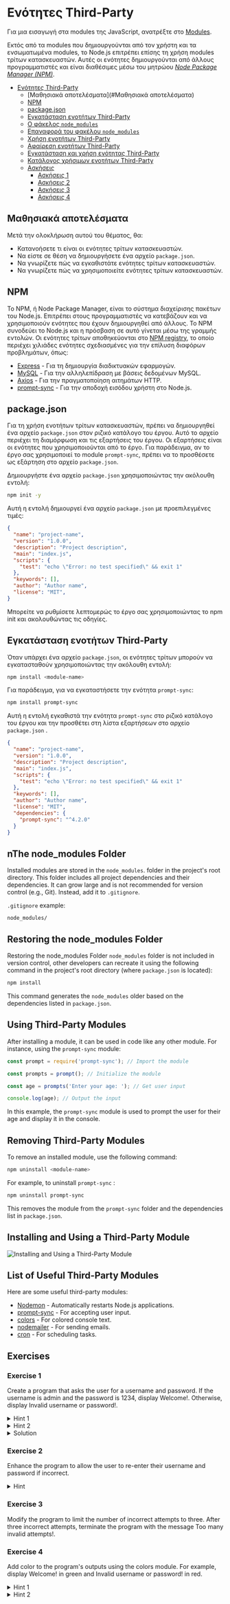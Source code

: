 # Ενότητες Third-Party 

Για μια εισαγωγή στα modules της JavaScript, ανατρέξτε στο [Modules](../Modules/README.md).

Εκτός από τα modules που δημιουργούνται από τον χρήστη και τα ενσωματωμένα modules, το Node.js επιτρέπει επίσης τη χρήση modules τρίτων κατασκευαστών. Αυτές οι ενότητες δημιουργούνται από άλλους προγραμματιστές και είναι διαθέσιμες μέσω του μητρώου *[Node Package Manager (NPM)](https://www.npmjs.com/)*.

- [Ενότητες Third-Party ](#Ενότητες-Third---Party )
  - [Μαθησιακά αποτελέσματα](#Μαθησιακά αποτελέσματα)
  - [NPM](#npm)
  - [package.json](#packagejson)
  - [Εγκατάσταση ενοτήτων Third-Party](#Εγκατάσταση-ενοτήτων-Third---Party)
  - [Ο φάκελος `node_modules`](#Ο-φάκελος-`node_modules`)
  - [Επαναφορά του φακέλου `node_modules`](#Επαναφορά-του-φακέλου-node_modules-folder)
  - [Χρήση ενοτήτων Third-Party](#Χρήση-ενοτήτων-Third-Party])
  - [Αφαίρεση ενοτήτων Third-Party](#Αφαίρεση-ενοτήτων-Third-Party)
  - [Εγκατάσταση και χρήση ενότητας Third-Party](#Εγκατάσταση-και-χρήση-ενότητας-Third-Party)
  - [Κατάλογος χρήσιμων ενοτήτων Third-Party](#Κατάλογος-χρήσιμων-ενοτήτων-Third-Party)
  - [Ασκήσεις](#Ασκήσεις)
    - [Ασκήσεις 1](#Ασκήσεις-1)
    - [Ασκήσεις 2](#Ασκήσεις-2)
    - [Ασκήσεις 3](#Ασκήσεις-3)
    - [Ασκήσεις 4](#Ασκήσεις-4)

## Μαθησιακά αποτελέσματα

Μετά την ολοκλήρωση αυτού του θέματος, θα:

- Κατανοήσετε τι είναι οι ενότητες τρίτων κατασκευαστών.
- Να είστε σε θέση να δημιουργήσετε ένα αρχείο `package.json`.
- Να γνωρίζετε πώς να εγκαθιστάτε ενότητες τρίτων κατασκευαστών.
- Να γνωρίζετε πώς να χρησιμοποιείτε ενότητες τρίτων κατασκευαστών.

## NPM

Το NPM, ή Node Package Manager, είναι το σύστημα διαχείρισης πακέτων του Node.js. Επιτρέπει στους προγραμματιστές να κατεβάζουν και να χρησιμοποιούν ενότητες που έχουν δημιουργηθεί από άλλους. Το NPM συνοδεύει το Node.js και η πρόσβαση σε αυτό γίνεται μέσω της γραμμής εντολών. Οι ενότητες τρίτων αποθηκεύονται στο [NPM registry](https://www.npmjs.com/), το οποίο περιέχει χιλιάδες ενότητες σχεδιασμένες για την επίλυση διαφόρων προβλημάτων, όπως:

- [Express](https://www.npmjs.com/package/express) - Για τη δημιουργία διαδικτυακών εφαρμογών.
- [MySQL](https://www.npmjs.com/package/mysql) - Για την αλληλεπίδραση με βάσεις δεδομένων MySQL.
- [Axios](https://www.npmjs.com/package/axios) - Για την πραγματοποίηση αιτημάτων HTTP.
- [prompt-sync](https://www.npmjs.com/package/prompt-sync) - Για την αποδοχή εισόδου χρήστη στο Node.js.

## package.json

Για τη χρήση ενοτήτων τρίτων κατασκευαστών, πρέπει να δημιουργηθεί ένα αρχείο `package.json` στον ριζικό κατάλογο του έργου. Αυτό το αρχείο περιέχει τη διαμόρφωση και τις εξαρτήσεις του έργου. Οι εξαρτήσεις είναι οι ενότητες που χρησιμοποιούνται από το έργο. Για παράδειγμα, αν το έργο σας χρησιμοποιεί το module `prompt-sync`, πρέπει να το προσθέσετε ως εξάρτηση στο αρχείο `package.json`.

Δημιουργήστε ένα αρχείο `package.json` χρησιμοποιώντας την ακόλουθη εντολή:

```bash
npm init -y
```

Αυτή η εντολή δημιουργεί ένα αρχείο `package.json` με προεπιλεγμένες τιμές:

```json
{
  "name": "project-name",
  "version": "1.0.0",
  "description": "Project description",
  "main": "index.js",
  "scripts": {
    "test": "echo \"Error: no test specified\" && exit 1"
  },
  "keywords": [],
  "author": "Author name",
  "license": "MIT",
}
```

Μπορείτε να ρυθμίσετε λεπτομερώς το έργο σας χρησιμοποιώντας το npm init και ακολουθώντας τις οδηγίες.

## Εγκατάσταση ενοτήτων Third-Party

Όταν υπάρχει ένα αρχείο `package.json`, οι ενότητες τρίτων μπορούν να εγκατασταθούν χρησιμοποιώντας την ακόλουθη εντολή:

```bash
npm install <module-name>
```

Για παράδειγμα, για να εγκαταστήσετε την ενότητα `prompt-sync`:

```bash
npm install prompt-sync
```

Αυτή η εντολή εγκαθιστά την ενότητα `prompt-sync` στο ριζικό κατάλογο του έργου και την προσθέτει στη λίστα εξαρτήσεων στο αρχείο `package.json` .

```json
{
  "name": "project-name",
  "version": "1.0.0",
  "description": "Project description",
  "main": "index.js",
  "scripts": {
    "test": "echo \"Error: no test specified\" && exit 1"
  },
  "keywords": [],
  "author": "Author name",
  "license": "MIT",
  "dependencies": {
    "prompt-sync": "^4.2.0"
  }
}
```


## nThe node_modules Folder

Installed modules are stored in the  `node_modules`. folder in the project's root directory. This folder includes all project dependencies and their dependencies. It can grow large and is not recommended for version control (e.g., Git). Instead, add it to `.gitignore`.

 `.gitignore` example:

```plaintext
node_modules/
```


## Restoring the node_modules Folder

Restoring the node_modules Folder `node_modules` folder is not included in version control, other developers can recreate it using the following command in the project's root directory (where  `package.json`  is located):

```bash
npm install
```

This command generates the `node_modules` older based on the dependencies listed in `package.json`.

## Using Third-Party Modules

After installing a module, it can be used in code like any other module. For instance, using the `prompt-sync`  module:

```javascript
const prompt = require('prompt-sync'); // Import the module

const prompts = prompt(); // Initialize the module

const age = prompts('Enter your age: '); // Get user input

console.log(age); // Output the input

```

In this example, the `prompt-sync` module is used to prompt the user for their age and display it in the console.

## Removing Third-Party Modules

To remove an installed module, use the following command:

```bash
npm uninstall <module-name>
```

For example, to uninstall  `prompt-sync` :

```bash
npm uninstall prompt-sync
```

This removes the module from the `prompt-sync` folder and the dependencies list in `package.json`.

## Installing and Using a Third-Party Module

![Installing and Using a Third-Party Module](thirdPartyModules.gif)

## List of Useful Third-Party Modules

Here are some useful third-party modules:

- [Nodemon](https://www.npmjs.com/package/nodemon) - Automatically restarts Node.js applications.
- [prompt-sync](https://www.npmjs.com/package/prompt-sync) - For accepting user input.
- [colors](https://www.npmjs.com/package/colors) - For colored console text.
- [nodemailer](https://www.npmjs.com/package/nodemailer) - For sending emails.
- [cron](https://www.npmjs.com/package/cron) - For scheduling tasks.

## Exercises

### Exercise 1

Create a program that asks the user for a username and password. If the username is admin and the password is 1234, display Welcome!. Otherwise, display Invalid username or password!.

<details> <summary>Hint 1</summary>
Create a package.json file using npm init -y.

</details> <details> <summary>Hint 2</summary>
Use the prompt-sync module for user input. Install it with npm install prompt-sync.

</details> <details> <summary>Solution</summary>
  
  ```javascript
const prompts = require('prompt-sync');

const prompt = prompts();

const username = prompt('Palun sisesta oma kasutajanimi: ');
const password = prompt('Palun sisesta oma parool: ');

if (username === 'admin' && password === '1234') {
  console.log('Tere tulemast!');
} else {
  console.log('Vale kasutajanimi või parool!');
}

```

</details>

### Exercise 2

Enhance the program to allow the user to re-enter their username and password if incorrect.

<details> <summary>Hint</summary>
Use a loop (e.g., while) to repeat the input prompt until the correct credentials are provided.

</details>

### Exercise 3

Modify the program to limit the number of incorrect attempts to three. After three incorrect attempts, terminate the program with the message Too many invalid attempts!.

### Exercise 4

Add color to the program's outputs using the colors module. For example, display Welcome! in green and Invalid username or password! in red.

<details> <summary>Hint 1</summary>
Install the colors module using npm install colors.

</details> <details> <summary>Hint 2</summary>
Use methods like colors.green and colors.red for colored output:

</details>
